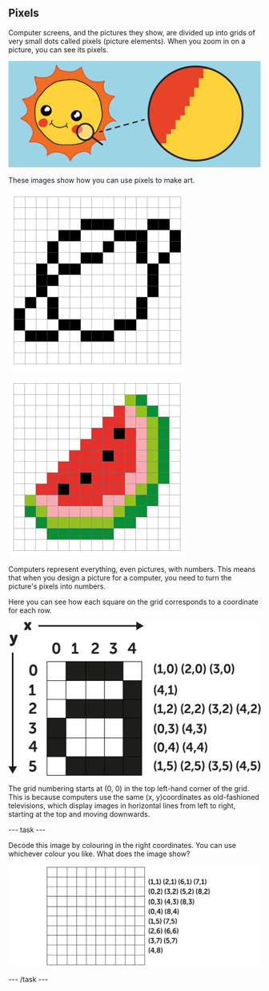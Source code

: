## Pixels

Computer screens, and the pictures they show, are divided up into grids of very small dots called pixels (picture elements). When you zoom in on a picture, you can see its pixels.

![an image of a pencil and a close up which shows the pixels](images/zoom-in.png)

These images show how you can use pixels to make art.

![pixel art version of a planet](images/planet.png)

![pixel art version of a water melon](images/water-melon.png)

Computers represent everything, even pictures, with numbers. This means that when you design a picture for a computer, you need to turn the picture's pixels into numbers. 

Here you can see how each square on the grid corresponds to a coordinate for each row. 

![the letter a created using pixel overlaid on a grid with the x y coordinates for each pixel](images/letter-grid.png)

The grid numbering starts at (0, 0) in the top left-hand corner of the grid. This is because computers use the same (x, y)coordinates as old-fashioned televisions, which display images in horizontal lines from left to right, starting at the top and moving downwards.

--- task ---

Decode this image by colouring in the right coordinates. You can use whichever colour you like. What does the image show? 

![a blank grid with the coordinates to decode](images/decode-grid-1.png)

--- /task ---
